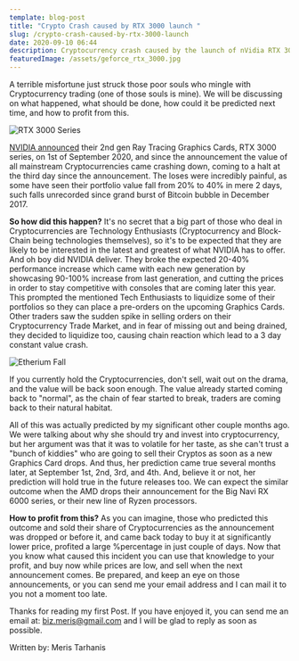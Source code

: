 ```yaml
---
template: blog-post
title: "Crypto Crash caused by RTX 3000 launch "
slug: /crypto-crash-caused-by-rtx-3000-launch
date: 2020-09-10 06:44
description: Cryptocurrency crash caused by the launch of nVidia RTX 3000 series
featuredImage: /assets/geforce_rtx_3000.jpg
---
```

A terrible misfortune just struck those poor souls who mingle with Cryptocurrency trading (one of those souls is mine). We will be discussing on what happened, what should be done, how could it be predicted next time, and how to profit from this.

![RTX 3000 Series](/assets/geforce_rtx.jpg "RTX 3080 showcase")

[NVIDIA announced](https://www.youtube.com/watch?v=E98hC9e__Xs&t=1964s) their 2nd gen Ray Tracing Graphics Cards, RTX 3000 series, on 1st of September 2020, and since the announcement the value of all mainstream Cryptocurrencies came crashing down, coming to a halt at the third day since the announcement. The loses were incredibly painful, as some have seen their portfolio value fall from 20% to 40% in mere 2 days, such falls unrecorded since grand burst of  Bitcoin bubble in December 2017.

**So how did this happen?** It's no secret that a big part of those who deal in Cryptocurrencies are Technology Enthusiasts (Cryptocurrency and Block-Chain being technologies themselves), so it's to be expected that they are likely to be interested in the latest and greatest of what NVIDIA has to offer. And oh boy did NVIDIA deliver. They broke the expected 20-40% performance increase which came with each new generation by showcasing 90-100% increase from last generation, and cutting the prices in order to stay competitive with consoles that are coming later this year. This prompted the mentioned Tech Enthusiasts to liquidize some of their portfolios so they can place a pre-orders on the upcoming Graphics Cards. Other traders saw the sudden spike in selling orders on their Cryptocurrency Trade Market, and in fear of missing out and being drained, they decided to liquidize too, causing chain reaction which lead to a 3 day constant value crash.

![Etherium Fall](/assets/coindesk-eth-chart-2020-09-05-1-.png "Etherium Fall From 1st of September until the 4th")

If you currently hold the Cryptocurrencies, don't sell, wait out on the drama, and the value will be back soon enough. The value already started coming back to "normal", as the chain of fear started to break, traders are coming back to their natural habitat.

All of this was actually predicted by my significant other couple months ago. We were talking about why she should try and invest into cryptocurrency, but her argument was that it was to volatile for her taste, as she can't trust a "bunch of kiddies" who are going to sell their Cryptos as soon as a new Graphics Card drops. And thus, her prediction came true several months later, at September 1st, 2nd, 3rd, and 4th. And, believe it or not, her prediction will hold true in the future releases too. We can expect the similar outcome when the AMD drops their announcement for the Big Navi RX 6000 series, or their new line of Ryzen processors.

**How to profit from this?** As you can imagine, those who predicted this outcome and sold their share of Cryptocurrencies as the announcement was dropped or before it, and came back today to buy it at significantly lower price, profited a large %percentage in just couple of days. Now that you know what caused this incident you can use that knowledge to your profit, and buy now while prices are low, and sell when the next announcement comes. Be prepared, and keep an eye on those announcements, or you can send me your email address and I can mail it to you not a moment too late.



Thanks for reading my first Post. If you have enjoyed it, you can send me an email at: biz.meris@gmail.com and I will be glad to reply as soon as possible.



Written by: Meris Tarhanis